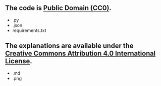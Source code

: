 ## The code is [Public Domain (CC0)](https://creativecommons.org/publicdomain/zero/1.0/). 

- .py
- .json
- requirements.txt

## The explanations are available under the [Creative Commons Attribution 4.0 International License](https://creativecommons.org/licenses/by/4.0/legalcode).

- .md 
- .png
